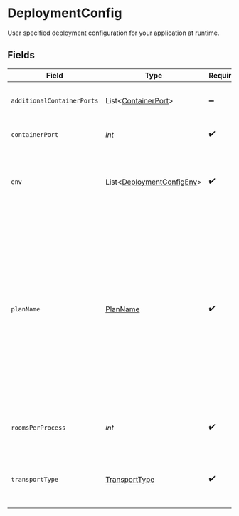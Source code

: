 # DeploymentConfig

User specified deployment configuration for your application at runtime.


## Fields

| Field                                                                                                                                                                                                               | Type                                                                                                                                                                                                                | Required                                                                                                                                                                                                            | Description                                                                                                                                                                                                         | Example                                                                                                                                                                                                             |
| ------------------------------------------------------------------------------------------------------------------------------------------------------------------------------------------------------------------- | ------------------------------------------------------------------------------------------------------------------------------------------------------------------------------------------------------------------- | ------------------------------------------------------------------------------------------------------------------------------------------------------------------------------------------------------------------- | ------------------------------------------------------------------------------------------------------------------------------------------------------------------------------------------------------------------- | ------------------------------------------------------------------------------------------------------------------------------------------------------------------------------------------------------------------- |
| `additionalContainerPorts`                                                                                                                                                                                          | List<[ContainerPort](../../models/shared/ContainerPort.md)>                                                                                                                                                         | :heavy_minus_sign:                                                                                                                                                                                                  | Additional ports your server listens on.                                                                                                                                                                            |                                                                                                                                                                                                                     |
| `containerPort`                                                                                                                                                                                                     | *int*                                                                                                                                                                                                               | :heavy_check_mark:                                                                                                                                                                                                  | Default port the server listens on.                                                                                                                                                                                 | 4000                                                                                                                                                                                                                |
| `env`                                                                                                                                                                                                               | List<[DeploymentConfigEnv](../../models/shared/DeploymentConfigEnv.md)>                                                                                                                                             | :heavy_check_mark:                                                                                                                                                                                                  | The environment variable that our process will have access to at runtime.                                                                                                                                           |                                                                                                                                                                                                                     |
| `planName`                                                                                                                                                                                                          | [PlanName](../../models/shared/PlanName.md)                                                                                                                                                                         | :heavy_check_mark:                                                                                                                                                                                                  | A plan defines how much CPU and memory is required to run an instance of your game server.<br/><br/>`tiny`: shared core, 1gb memory<br/><br/>`small`: 1 core, 2gb memory<br/><br/>`medium`: 2 core, 4gb memory<br/><br/>`large`: 4 core, 8gb memory | tiny                                                                                                                                                                                                                |
| `roomsPerProcess`                                                                                                                                                                                                   | *int*                                                                                                                                                                                                               | :heavy_check_mark:                                                                                                                                                                                                  | Governs how many [rooms](https://hathora.dev/docs/concepts/hathora-entities#room) can be scheduled in a process.                                                                                                    | 3                                                                                                                                                                                                                   |
| `transportType`                                                                                                                                                                                                     | [TransportType](../../models/shared/TransportType.md)                                                                                                                                                               | :heavy_check_mark:                                                                                                                                                                                                  | Transport type specifies the underlying communication protocol to the exposed port.                                                                                                                                 |                                                                                                                                                                                                                     |